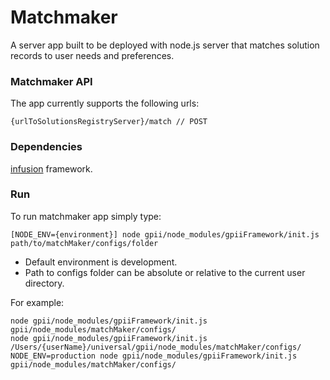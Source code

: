Matchmaker
===

A server app built to be deployed with node.js server that matches solution records to user needs and preferences.

### Matchmaker API

The app currently supports the following urls:

    {urlToSolutionsRegistryServer}/match // POST

### Dependencies

[infusion](https://github.com/fluid-project/infusion) framework.

### Run

To run matchmaker app simply type:

    [NODE_ENV={environment}] node gpii/node_modules/gpiiFramework/init.js path/to/matchMaker/configs/folder

- Default environment is development.
- Path to configs folder can be absolute or relative to the current user directory.

For example:

    node gpii/node_modules/gpiiFramework/init.js gpii/node_modules/matchMaker/configs/
    node gpii/node_modules/gpiiFramework/init.js /Users/{userName}/universal/gpii/node_modules/matchMaker/configs/
    NODE_ENV=production node gpii/node_modules/gpiiFramework/init.js gpii/node_modules/matchMaker/configs/
